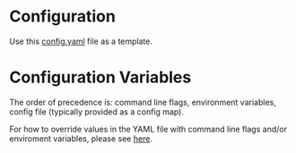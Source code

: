 # Configuration 

Use this [config.yaml](https://github.com/densify-dev/container-config/blob/main/examples/config.yaml) file as a template.

# Configuration Variables

The order of precedence is: command line flags, environment variables, config file (typically provided as a config map).

For how to override values in the YAML file with command line flags and/or enviroment variables, please see [here](../../single-cluster/config/README.md).
